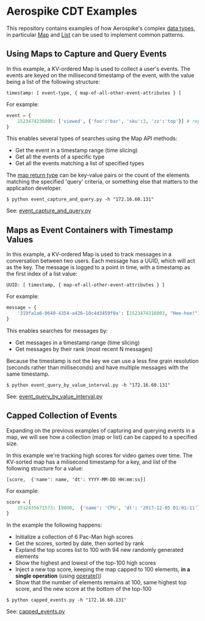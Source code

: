 # Aerospike CDT Examples

This repository contains examples of how Aerospike's complex [data types](https://www.aerospike.com/docs/guide/data-types.html),
in particular [Map](https://www.aerospike.com/docs/guide/cdt-map.html)
and [List](https://www.aerospike.com/docs/guide/cdt-list.html) can be used to
implement common patterns.

## Using Maps to Capture and Query Events

In this example, a KV-ordered Map is used to collect a user's events.
The events are keyed on the millisecond timestamp of the event, with the value
being a list of the following structure:
```
timestamp: [ event-type, { map-of-all-other-event-attributes } ]
```
For example:
```python
event = {
    1523474236006: ['viewed', {'foo':'bar', 'sku':3, 'zz':'top'}] # represents a single event
}
```

This enables several types of searches using the Map API methods:
 * Get the event in a timestamp range (time slicing)
 * Get all the events of a specific type
 * Get all the events matching a list of specified types

The [map return type](https://www.aerospike.com/apidocs/python/aerospike.html#map-return-types)
can be key-value pairs or the count of the elements matching the specified
'query' criteria, or something else that matters to the applicaiton developer.
```
$ python event_capture_and_query.py -h "172.16.60.131"
```

See: [event_capture_and_query.py](blob/master/event_capture_and_query.py)

## Maps as Event Containers with Timestamp Values

In this example, a KV-ordered Map is used to track messages in a conversation
between two users. Each message has a UUID, which will act as the key. The
message is logged to a point in time, with a timestamp as the first index of
a list value:

```
UUID: [ timestamp, { map-of-all-other-event-attributes } ]
```
For example:
```python
message = {
    '319fa1a6-0640-4354-a426-10c4d3459f0a': [1523474316003, "Hee-hee!"]
}
```

This enables searches for messages by:
 * Get messages in a timestamp range (time slicing)
 * Get messages by their rank (most recent N messages)

Because the timestamp is not the key we can use a less fine grain resolution
(seconds rather than milliseconds) and have multiple messages with the same
timestamp.

```
$ python event_query_by_value_interval.py -h "172.16.60.131"
```

See: [event_query_by_value_interval.py](blob/master/event_query_by_value_interval.py)

## Capped Collection of Events
Expanding on the previous examples of capturing and querying events in a map, we
will see how a collection (map or list) can be capped to a specified size.

In this example we're tracking high scores for video games over time. The
KV-sorted map has a milisecond timestamp for a key, and list of the following
structure for a value:
```
[score,  {'name': name, 'dt': YYYY-MM-DD HH:mm:ss}]
```
For example:
```python
score = {
    1512435671573: [9800,  {'name': 'CPU', 'dt': '2017-12-05 01:01:11'}]
}
```

In the example the following happens:
 * Initialize a collection of 6 Pac-Man high scores
 * Get the scores, sorted by date, then sorted by rank
 * Expland the top scores list to 100 with 94 new randomly generated elements
 * Show the highest and lowest of the top-100 high scores
 * Inject a new top score, keeping the map capped to 100 elements, **in a single operation** (using [operate()](https://www.aerospike.com/apidocs/python/client.html#aerospike.Client.operate))
 * Show that the number of elements remains at 100, same highest top score, and the new score at the bottom of the top-100

```
$ python capped_events.py -h "172.16.60.131"
```

See: [capped_events.py](blob/master/capped_events.py)

